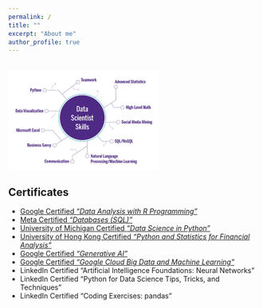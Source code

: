 ```yaml
---
permalink: /
title: ""
excerpt: "About me"
author_profile: true
---
```


<br/><img src='/pics/Data.png' class='center' style='width:60%;'>


Certificates
----
- [Google Certified _“Data Analysis with R Programming”_](https://www.coursera.org/account/accomplishments/verify/AX6ATKY85P28)
- [Meta Certified _“Databases (SQL)”_](https://www.coursera.org/account/accomplishments/verify/VLL87X5Q8X5Q)
- [University of Michigan Certified _“Data Science in Python”_](https://www.coursera.org/account/accomplishments/verify/77AR7L2JAJBH)
- [University of Hong Kong Certified _“Python and Statistics for Financial Analysis”_](https://www.coursera.org/account/accomplishments/verify/GPFJPXBKBBKL)
- [Google Certified _“Generative AI”_](https://www.coursera.org/account/accomplishments/verify/VNU4KRDB8LFG)
- [Google Certified _“Google Cloud Big Data and Machine Learning”_](https://www.coursera.org/account/accomplishments/verify/PNKUQFBZ25WT)
- LinkedIn Certified “Artificial Intelligence Foundations: Neural Networks”
- LinkedIn Certified “Python for Data Science Tips, Tricks, and Techniques”
- LinkedIn Certified “Coding Exercises: pandas”
